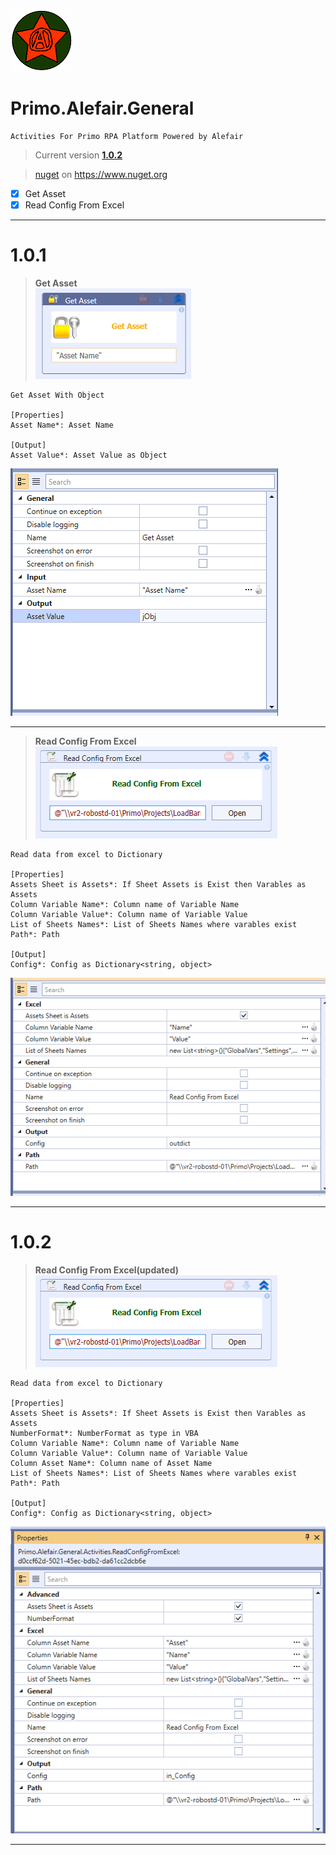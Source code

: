![logo](https://raw.githubusercontent.com/Alefair/Primo.Alefair/main/General/Images/alefair.png)
# Primo.Alefair.General

```
Activities For Primo RPA Platform Powered by Alefair
```

>Current version **[1.0.2](https://github.com/Alefair/Primo.Alefair/blob/main/General/Packages/Primo.Alefair.General.1.0.2.nupkg)**
>

>[nuget](https://www.nuget.org/packages/Primo.Alefair.General/1.0.2) on https://www.nuget.org

- [x] Get Asset
- [x] Read Config From Excel

------------
# 1.0.1

> **Get Asset**  
![Get Asset](https://raw.githubusercontent.com/Alefair/Primo.Alefair/main/General/Images/GetAsset_Activity.PNG)


```
Get Asset With Object

[Properties]
Asset Name*: Asset Name

[Output]
Asset Value*: Asset Value as Object
```
![Get Asset](https://raw.githubusercontent.com/Alefair/Primo.Alefair/main/General/Images/GetAsset_Properties.PNG)

------------

> **Read Config From Excel**  
![Read Config From Excel](https://raw.githubusercontent.com/Alefair/Primo.Alefair/main/General/Images/ReadConfig_Activity.PNG)


```
Read data from excel to Dictionary

[Properties]
Assets Sheet is Assets*: If Sheet Assets is Exist then Varables as Assets
Column Variable Name*: Column name of Variable Name
Column Variable Value*: Column name of Variable Value
List of Sheets Names*: List of Sheets Names where varables exist
Path*: Path

[Output]
Config*: Config as Dictionary<string, object>
```
![Read Config From Excel](https://raw.githubusercontent.com/Alefair/Primo.Alefair/main/General/Images/ReadConfig_Properties.PNG)

------------

# 1.0.2

> **Read Config From Excel(updated)**  
![Read Config From Excel](https://raw.githubusercontent.com/Alefair/Primo.Alefair/main/General/Images/ReadConfig_Activity.PNG)

```
Read data from excel to Dictionary

[Properties]
Assets Sheet is Assets*: If Sheet Assets is Exist then Varables as Assets
NumberFormat*: NumberFormat as type in VBA
Column Variable Name*: Column name of Variable Name
Column Variable Value*: Column name of Variable Value
Column Asset Name*: Column name of Asset Name
List of Sheets Names*: List of Sheets Names where varables exist
Path*: Path

[Output]
Config*: Config as Dictionary<string, object>
```
![Read Config From Excel](https://raw.githubusercontent.com/Alefair/Primo.Alefair/main/General/Images/ReadConfig_Properties2.PNG)

------------
